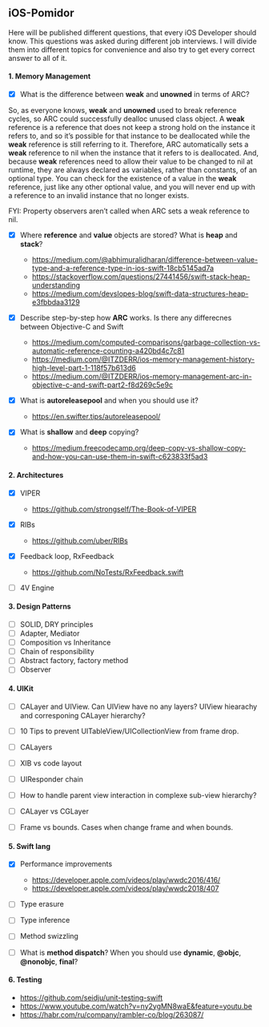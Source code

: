 ## iOS-Pomidor
Here will be published different questions, that every iOS Developer should know. This questions was asked during different job interviews. I will divide them into different topics for convenience and also try to get every correct answer to all of it.

#### 1. Memory Management
 - [x] What is the difference between **weak** and **unowned** in terms of ARC?

So, as everyone knows, **weak** and **unowned** used to break reference cycles, so ARC could successfully dealloc unused class object. A **weak** reference is a reference that does not keep a strong hold on the instance it refers to, and so it’s possible for that instance to be deallocated while the **weak** reference is still referring to it. Therefore, ARC automatically sets a **weak** reference to nil when the instance that it refers to is deallocated. And, because **weak** references need to allow their value to be changed to nil at runtime, they are always declared as variables, rather than constants, of an optional type. You can check for the existence of a value in the **weak** reference, just like any other optional value, and you will never end up with a reference to an invalid instance that no longer exists.

FYI: Property observers aren’t called when ARC sets a weak reference to nil.
 
 - [x] Where **reference** and **value** objects are stored? What is **heap** and **stack**?
   * https://medium.com/@abhimuralidharan/difference-between-value-type-and-a-reference-type-in-ios-swift-18cb5145ad7a
   * https://stackoverflow.com/questions/27441456/swift-stack-heap-understanding
   * https://medium.com/devslopes-blog/swift-data-structures-heap-e3fbbdaa3129
   
 - [x] Describe step-by-step how **ARC** works. Is there any differecnes between Objective-C and Swift
   * https://medium.com/computed-comparisons/garbage-collection-vs-automatic-reference-counting-a420bd4c7c81
   * https://medium.com/@ITZDERR/ios-memory-management-history-high-level-part-1-118f57b613d6
   * https://medium.com/@ITZDERR/ios-memory-management-arc-in-objective-c-and-swift-part2-f8d269c5e9c

 - [x] What is **autoreleasepool** and when you should use it?
   * https://en.swifter.tips/autoreleasepool/

 - [x] What is **shallow** and **deep** copying?
   * https://medium.freecodecamp.org/deep-copy-vs-shallow-copy-and-how-you-can-use-them-in-swift-c623833f5ad3

#### 2. Architectures
 - [x] VIPER
   * https://github.com/strongself/The-Book-of-VIPER

 - [x] RIBs
   * https://github.com/uber/RIBs
  
 - [x] Feedback loop, RxFeedback
   * https://github.com/NoTests/RxFeedback.swift

 - [ ] 4V Engine

#### 3. Design Patterns
 - [ ] SOLID, DRY principles
 - [ ] Adapter, Mediator
 - [ ] Composition vs Inheritance
 - [ ] Chain of responsibility
 - [ ] Abstract factory, factory method
 - [ ] Observer
 
#### 4. UIKit
 - [ ] CALayer and UIView. Can UIView have no any layers? UIView hiearachy and corresponing CALayer hierarchy?
 - [ ] 10 Tips to prevent UITableView/UICollectionView from frame drop.
 - [ ] CALayers
 - [ ] XIB vs code layout
 - [ ] UIResponder chain
 - [ ] How to handle parent view interaction in complexe sub-view hierarchy?
 - [ ] CALayer vs CGLayer
 - [ ] Frame vs bounds. Cases when change frame and when bounds.
 
 
#### 5. Swift lang
 - [x] Performance improvements
   * https://developer.apple.com/videos/play/wwdc2016/416/
   * https://developer.apple.com/videos/play/wwdc2018/407

 - [ ] Type erasure
 - [ ] Type inference
 - [ ] Method swizzling
 - [ ] What is **method dispatch**? When you should use **dynamic**, **@objc**, **@nonobjc**, **final**?
 
 #### 6. Testing
   * https://github.com/seidju/unit-testing-swift
   * https://www.youtube.com/watch?v=ny2ygMN8waE&feature=youtu.be
   * https://habr.com/ru/company/rambler-co/blog/263087/
